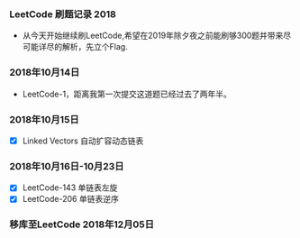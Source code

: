 ### LeetCode 刷题记录 2018
- 从今天开始继续刷LeetCode,希望在2019年除夕夜之前能刷够300题并带来尽可能详尽的解析，先立个Flag.
### 2018年10月14日
- LeetCode-1，距离我第一次提交这道题已经过去了两年半。
### 2018年10月15日
- [x] Linked Vectors 自动扩容动态链表
### 2018年10月16日-10月23日
- [x] LeetCode-143 单链表左旋
- [x] LeetCode-206 单链表逆序
### 移库至LeetCode 2018年12月05日
